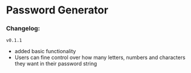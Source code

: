 # Password Generator

### Changelog:

 `v0.1.1` 
 - added basic functionality
 - Users can fine control over how many letters, numbers and characters they want in their password string
 